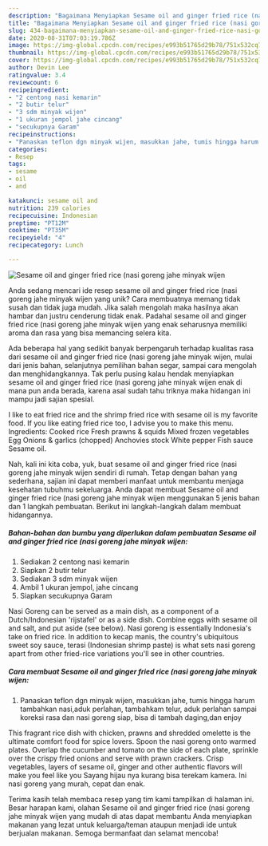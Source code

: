 ```yaml
---
description: "Bagaimana Menyiapkan Sesame oil and ginger fried rice (nasi goreng jahe minyak wijen, Lezat Sekali"
title: "Bagaimana Menyiapkan Sesame oil and ginger fried rice (nasi goreng jahe minyak wijen, Lezat Sekali"
slug: 434-bagaimana-menyiapkan-sesame-oil-and-ginger-fried-rice-nasi-goreng-jahe-minyak-wijen-lezat-sekali
date: 2020-08-31T07:03:19.786Z
image: https://img-global.cpcdn.com/recipes/e993b51765d29b78/751x532cq70/sesame-oil-and-ginger-fried-rice-nasi-goreng-jahe-minyak-wijen-foto-resep-utama.jpg
thumbnail: https://img-global.cpcdn.com/recipes/e993b51765d29b78/751x532cq70/sesame-oil-and-ginger-fried-rice-nasi-goreng-jahe-minyak-wijen-foto-resep-utama.jpg
cover: https://img-global.cpcdn.com/recipes/e993b51765d29b78/751x532cq70/sesame-oil-and-ginger-fried-rice-nasi-goreng-jahe-minyak-wijen-foto-resep-utama.jpg
author: Devin Lee
ratingvalue: 3.4
reviewcount: 6
recipeingredient:
- "2 centong nasi kemarin"
- "2 butir telur"
- "3 sdm minyak wijen"
- "1 ukuran jempol jahe cincang"
- "secukupnya Garam"
recipeinstructions:
- "Panaskan teflon dgn minyak wijen, masukkan jahe, tumis hingga harum tambahkan nasi,aduk perlahan, tambahkam telur, aduk perlahan sampai koreksi rasa dan nasi goreng siap, bisa di tambah daging,dan enjoy"
categories:
- Resep
tags:
- sesame
- oil
- and

katakunci: sesame oil and 
nutrition: 239 calories
recipecuisine: Indonesian
preptime: "PT12M"
cooktime: "PT35M"
recipeyield: "4"
recipecategory: Lunch

---
```



![Sesame oil and ginger fried rice (nasi goreng jahe minyak wijen](https://img-global.cpcdn.com/recipes/e993b51765d29b78/751x532cq70/sesame-oil-and-ginger-fried-rice-nasi-goreng-jahe-minyak-wijen-foto-resep-utama.jpg)

Anda sedang mencari ide resep sesame oil and ginger fried rice (nasi goreng jahe minyak wijen yang unik? Cara membuatnya memang tidak susah dan tidak juga mudah. Jika salah mengolah maka hasilnya akan hambar dan justru cenderung tidak enak. Padahal sesame oil and ginger fried rice (nasi goreng jahe minyak wijen yang enak seharusnya memiliki aroma dan rasa yang bisa memancing selera kita.

Ada beberapa hal yang sedikit banyak berpengaruh terhadap kualitas rasa dari sesame oil and ginger fried rice (nasi goreng jahe minyak wijen, mulai dari jenis bahan, selanjutnya pemilihan bahan segar, sampai cara mengolah dan menghidangkannya. Tak perlu pusing kalau hendak menyiapkan sesame oil and ginger fried rice (nasi goreng jahe minyak wijen enak di mana pun anda berada, karena asal sudah tahu triknya maka hidangan ini mampu jadi sajian spesial.

I like to eat fried rice and the shrimp fried rice with sesame oil is my favorite food. If you like eating fried rice too, I advise you to make this menu. Ingredients: Cooked rice Fresh prawns &amp; squids Mixed frozen vegetables Egg Onions &amp; garlics (chopped) Anchovies stock White pepper Fish sauce Sesame oil.


Nah, kali ini kita coba, yuk, buat sesame oil and ginger fried rice (nasi goreng jahe minyak wijen sendiri di rumah. Tetap dengan bahan yang sederhana, sajian ini dapat memberi manfaat untuk membantu menjaga kesehatan tubuhmu sekeluarga. Anda dapat membuat Sesame oil and ginger fried rice (nasi goreng jahe minyak wijen menggunakan 5 jenis bahan dan 1 langkah pembuatan. Berikut ini langkah-langkah dalam membuat hidangannya.

<!--inarticleads1-->

##### Bahan-bahan dan bumbu yang diperlukan dalam pembuatan Sesame oil and ginger fried rice (nasi goreng jahe minyak wijen:

1. Sediakan 2 centong nasi kemarin
1. Siapkan 2 butir telur
1. Sediakan 3 sdm minyak wijen
1. Ambil 1 ukuran jempol, jahe cincang
1. Siapkan secukupnya Garam


Nasi Goreng can be served as a main dish, as a component of a Dutch/Indonesian &#39;rijstafel&#39; or as a side dish. Combine eggs with sesame oil and salt, and put aside (see below). Nasi goreng is essentially Indonesia&#39;s take on fried rice. In addition to kecap manis, the country&#39;s ubiquitous sweet soy sauce, terasi (Indonesian shrimp paste) is what sets nasi goreng apart from other fried-rice variations you&#39;ll see in other countries. 

<!--inarticleads2-->

##### Cara membuat Sesame oil and ginger fried rice (nasi goreng jahe minyak wijen:

1. Panaskan teflon dgn minyak wijen, masukkan jahe, tumis hingga harum tambahkan nasi,aduk perlahan, tambahkam telur, aduk perlahan sampai koreksi rasa dan nasi goreng siap, bisa di tambah daging,dan enjoy


This fragrant rice dish with chicken, prawns and shredded omelette is the ultimate comfort food for spice lovers. Spoon the nasi goreng onto warmed plates. Overlap the cucumber and tomato on the side of each plate, sprinkle over the crispy fried onions and serve with prawn crackers. Crisp vegetables, layers of sesame oil, ginger and other authentic flavors will make you feel like you Sayang hijau nya kurang bisa terekam kamera. Ini nasi goreng yang murah, cepat dan enak. 

Terima kasih telah membaca resep yang tim kami tampilkan di halaman ini. Besar harapan kami, olahan Sesame oil and ginger fried rice (nasi goreng jahe minyak wijen yang mudah di atas dapat membantu Anda menyiapkan makanan yang lezat untuk keluarga/teman ataupun menjadi ide untuk berjualan makanan. Semoga bermanfaat dan selamat mencoba!

